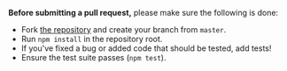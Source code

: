 **Before submitting a pull request,** please make sure the following is done:

- Fork [the repository](https://github.com/gcanti/io-ts) and create your branch from `master`.
- Run `npm install` in the repository root.
- If you've fixed a bug or added code that should be tested, add tests!
- Ensure the test suite passes (`npm test`).
